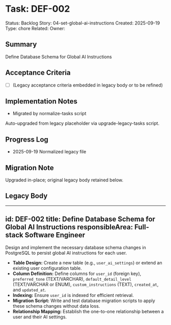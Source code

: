 # Task: DEF-002
Status: Backlog
Story: 04-set-global-ai-instructions
Created: 2025-09-19
Type: chore
Related:
Owner:

## Summary
Define Database Schema for Global AI Instructions

## Acceptance Criteria
- [ ] (Legacy acceptance criteria embedded in legacy body or to be refined)

## Implementation Notes
- Migrated by normalize-tasks script

Auto-upgraded from legacy placeholder via upgrade-legacy-tasks script.

## Progress Log
- 2025-09-19 Normalized legacy file

## Migration Note
Upgraded in-place; original legacy body retained below.

## Legacy Body
---
id: DEF-002
title: Define Database Schema for Global AI Instructions
responsibleArea: Full-stack Software Engineer
---
Design and implement the necessary database schema changes in PostgreSQL to persist global AI instructions for each user.
*   **Table Design:** Create a new table (e.g., `user_ai_settings`) or extend an existing user configuration table.
*   **Column Definition:** Define columns for `user_id` (foreign key), `preferred_tone` (TEXT/VARCHAR), `default_detail_level` (TEXT/VARCHAR or ENUM), `custom_instructions` (TEXT), `created_at`, and `updated_at`.
*   **Indexing:** Ensure `user_id` is indexed for efficient retrieval.
*   **Migration Script:** Write and test database migration scripts to apply these schema changes without data loss.
*   **Relationship Mapping:** Establish the one-to-one relationship between a user and their AI settings.
